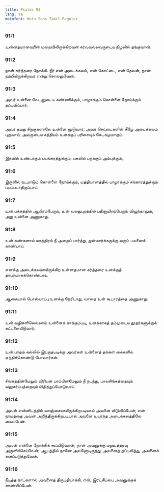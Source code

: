 ```yaml
---
title: Psalms 91
lang: ta
mainfont: Noto Sans Tamil Regular
---
```


###  91:1

உன்னதமானவரின் மறைவிலிருக்கிறவன் சர்வவல்லவருடைய நிழலில் தங்குவான்.

###  91:2

நான் கர்த்தரை நோக்கி: நீர் என் அடைக்கலம், என் கோட்டை, என் தேவன், நான் நம்பியிருக்கிறவர் என்று சொல்லுவேன்.

###  91:3

அவர் உன்னை வேடனுடைய கண்ணிக்கும், பாழாக்கும் கொள்ளை நோய்க்கும் தப்புவிப்பார்.

###  91:4

அவர் தமது சிறகுகளாலே உன்னை மூடுவார்; அவர் செட்டைகளின் கீழே அடைக்கலம் புகுவாய்; அவருடைய சத்தியம் உனக்குப் பரிசையும் கேடகமுமாகும்.

###  91:5

இரவில் உண்டாகும் பயங்கரத்துக்கும், பகலில் பறக்கும் அம்புக்கும்,

###  91:6

இருளில் நடமாடும் கொள்ளை நோய்க்கும், மத்தியானத்தில் பாழாக்கும் சங்காரத்துக்கும் பயப்படாதிருப்பாய்.

###  91:7

உன் பக்கத்தில் ஆயிரம்பேரும், உன் வலதுபுறத்தில் பதினாயிரம்பேரும் விழுந்தாலும், அது உன்னை அணுகாது.

###  91:8

உன் கண்களால் மாத்திரம் நீ அதைப் பார்த்து, துன்மார்க்கருக்கு வரும் பலனைக் காண்பாய்.

###  91:9

எனக்கு அடைக்கலமாயிருக்கிற உன்னதமான கர்த்தரை உனக்குத் தாபரமாகக்கொண்டாய்.

###  91:10

ஆகையால் பொல்லாப்பு உனக்கு நேரிடாது, வாதை உன் கூடாரத்தை அணுகாது.

###  91:11

உன் வழிகளிலெல்லாம் உன்னைக் காக்கும்படி, உனக்காகத் தம்முடைய தூதர்களுக்குக் கட்டளையிடுவார்.

###  91:12

உன் பாதம் கல்லில் இடறாதபடிக்கு அவர்கள் உன்னைத் தங்கள் கைகளில் ஏந்திக்கொண்டு போவார்கள்.

###  91:13

சிங்கத்தின்மேலும் விரியன் பாம்பின்மேலும் நீ நடந்து, பாலசிங்கத்தையும் வலுசர்ப்பத்தையும் மிதித்துப்போடுவாய்.

###  91:14

அவன் என்னிடத்தில் வாஞ்சையாயிருக்கிறபடியால் அவனை விடுவிப்பேன்; என் நாமத்தை அவன் அறிந்திருக்கிறபடியால் அவனை உயர்ந்த அடைக்கலத்திலே வைப்பேன்.

###  91:15

அவன் என்னை நோக்கிக் கூப்பிடுவான், நான் அவனுக்கு மறுஉத்தரவு அருளிச்செய்வேன்; ஆபத்தில் நானே அவனோடிருந்து, அவனைத் தப்புவித்து, அவனைக் கனப்படுத்துவேன்.

###  91:16

நீடித்த நாட்களால் அவனைத் திருப்தியாக்கி, என், இரட்சிப்பை அவனுக்குக் காண்பிப்பேன்.

